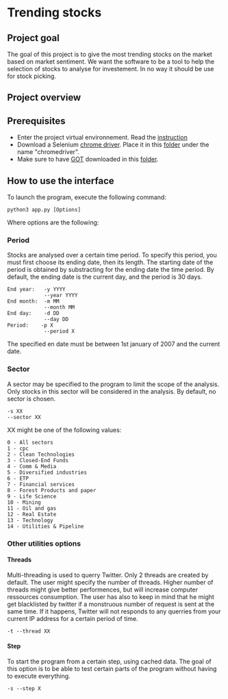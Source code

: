 # Trending stocks

## Project goal
The goal of this project is to give the most trending stocks on the market based on market sentiment. We want the software to be a tool to help the selection of stocks to analyse for investement. In no way it should be use for stock picking.

## Project overview


## Prerequisites
- Enter the project virtual environnement. Read the [instruction](installDependencies/README.md)
- Download a Selenium [chrome driver](https://chromedriver.chromium.org/downloads). Place it in this [folder](./app/find_stocks) under the name "chromedriver".
- Make sure to have [GOT](2) downloaded in this [folder](./app/tweets_handler).


## How to use the interface
To launch the program, execute the following command:
```
python3 app.py [Options]
```
Where options are the following:
### Period
Stocks are analysed over a certain time period. To specify this period, you must first choose its ending date, then its length. The starting date of the period is obtained by substracting for the ending date the time period. By default, the ending date is the current day, and the period is 30 days.
```
End year:   -y YYYY 
            --year YYYY
End month:  -m MM
            --month MM
End day:    -d DD
            --day DD
Period:    -p X
            --period X
```
The specified en date must be between 1st january of 2007 and the current date.

### Sector
A sector may be specified to the program to limit the scope of the analysis. Only stocks in this sector will be considered in the analysis. By default, no sector is chosen.
```
-s XX 
--sector XX
```
XX might be one of the following values:
```
0 - All sectors
1 - cpc
2 - Clean Technologies
3 - Closed-End Funds
4 - Comm & Media
5 - Diversified industries
6 - ETP
7 - Financial services
8 - Forest Products and paper
9 - Life Science
10 - Mining
11 - Oil and gas
12 - Real Estate
13 - Technology
14 - Utilities & Pipeline
```

### Other utilities options
#### Threads
Multi-threading is used to querry Twitter. Only 2 threads are created by default. The user might specify the number of threads. Higher number of threads might give better performences, but will increase computer ressources consumption. The user has also to keep in mind that he might get blacklisted by twitter if a monstruous number of request is sent at the same time. If it happens, Twitter will not responds to any querries from your current IP address for a certain period of time.
```
-t --thread XX
```

#### Step
To start the program from a certain step, using cached data. The goal of this option is to be able to test certain parts of the program without having to execute everything.
```
-s --step X
```
